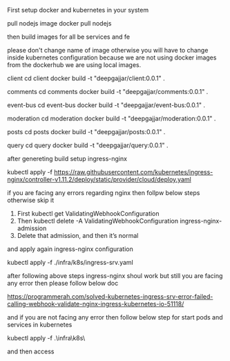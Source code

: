 First setup docker and kubernetes in your system

pull nodejs image 
docker pull nodejs

then build images for all be services and fe 

please don't change name of image otherwise you will have to change inside kubernetes configuration because we are not using docker images from the dockerhub we are using local images.

client
cd client
docker build -t "deepgajjar/client:0.0.1" .

comments
cd comments
docker build -t "deepgajjar/comments:0.0.1" .

event-bus
cd event-bus
docker build -t "deepgajjar/event-bus:0.0.1" .

moderation
cd moderation
docker build -t "deepgajjar/moderation:0.0.1" .

posts
cd posts
docker build -t "deepgajjar/posts:0.0.1" .

query
cd query
docker build -t "deepgajjar/query:0.0.1" .

after genereting build setup ingress-nginx

kubectl apply -f https://raw.githubusercontent.com/kubernetes/ingress-nginx/controller-v1.11.2/deploy/static/provider/cloud/deploy.yaml

if you are facing any errors regarding nginx then follpw below steps otherwise skip it

1. First kubectl get ValidatingWebhookConfiguration
2. Then kubectl delete -A ValidatingWebhookConfiguration ingress-nginx-admission
3. Delete that admission, and then it’s normal

and apply again ingress-nginx configuration

kubectl apply -f ./infra/k8s/ingress-srv.yaml

after following above steps ingress-nginx shoul work but still you are facing any error then please follow below doc

https://programmerah.com/solved-kubernetes-ingress-srv-error-failed-calling-webhook-validate-nginx-ingress-kubernetes-io-51118/


and if you are not facing any error then follow below step for start pods and services in kubernetes

kubectl apply -f  .\infra\k8s\

and then access 